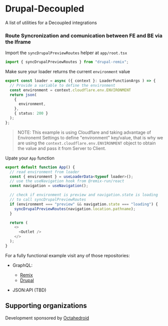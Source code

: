 # Drupal-Decoupled

A list of utilities for a Decoupled integrations

### Route Syncronization and comunication between FE and BE via the Iframe

Import the `syncDrupalPreviewRoutes` helper at `app/root.tsx`

```typescript
import { syncDrupalPreviewRoutes } from "drupal-remix";
```

Make sure your loader returns the current `environment` value

```typescript
export const loader = async ({ context }: LoaderFunctionArgs ) => {
  // Provide a variable to define the environment
  const environment = context.cloudflare.env.ENVIRONMENT
  return json(
    {
      environment,
    },
    { status: 200 }
  );
};
```

> NOTE: This example is using Cloudflare and taking advantage of Environemt Settings to define "environment" key/value, that is why we are using the `context.cloudflare.env.ENVIRONMENT` object to obtain the value and pass it from Server to Client.

Upate your `App` function

```typescript
export default function App() {
  // read environment from loader
  const { environment } = useLoaderData<typeof loader>();
  // use the useNavigation hook from @remix-run/react
  const navigation = useNavigation();

  // check if environment is preview and navigation.state is loading
  // to call syncDrupalPreviewRoutes
  if (environment === "preview" && navigation.state === "loading") {
    syncDrupalPreviewRoutes(navigation.location.pathname);
  }

  return (
    <>
      <Outlet />
    </>
  );
}
```

For a fully functional example visit any of those repositories:
- GraphQL:
  - [Remix](https://github.com/octahedroid/drupal-remix/tree/main/examples/graphql)
  - [Drupal]()

- JSON:API (TBD)

## Supporting organizations

Development sponsored by [Octahedroid](https://octahedroid.com/)
